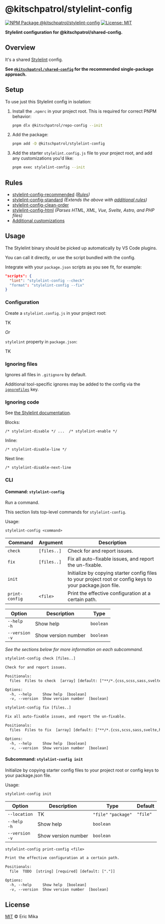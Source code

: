 <!--+ Warning: Content inside HTML comment blocks was generated by mdat and may be overwritten. +-->

<!-- title -->

# @kitschpatrol/stylelint-config

<!-- /title -->

<!-- badges -->

[![NPM Package @kitschpatrol/stylelint-config](https://img.shields.io/npm/v/@kitschpatrol/stylelint-config.svg)](https://npmjs.com/package/@kitschpatrol/stylelint-config)
[![License: MIT](https://img.shields.io/badge/License-MIT-yellow.svg)](https://opensource.org/licenses/MIT)

<!-- /badges -->

<!-- description -->

**Stylelint configuration for @kitschpatrol/shared-config.**

<!-- /description -->

## Overview

It's a shared [Stylelint](https://stylelint.io) config.

**See [`@kitschpatrol/shared-config`](https://www.npmjs.com/package/@kitschpatrol/shared-config) for the recommended single-package approach.**

## Setup

To use just this Stylelint config in isolation:

1. Install the `.npmrc` in your project root. This is required for correct PNPM behavior:

   ```sh
   pnpm dlx @kitschpatrol/repo-config --init
   ```

2. Add the package:

   ```sh
   pnpm add -D @kitschpatrol/stylelint-config
   ```

3. Add the starter `stylelint.config.js` file to your project root, and add any customizations you'd like:

   ```sh
   pnpm exec stylelint-config --init
   ```

## Rules

- [stylelint-config-recommended](https://github.com/stylelint/stylelint-config-recommended) _([Rules](https://github.com/stylelint/stylelint-config-recommended/blob/main/index.js))_
- [stylelint-config-standard](https://github.com/stylelint/stylelint-config-standard) _(Extends the above with [additional rules](https://github.com/stylelint/stylelint-config-standard/blob/main/index.js))_
- [stylelint-config-clean-order](https://github.com/kutsan/stylelint-config-clean-order)
- [stylelint-config-html](https://www.npmjs.com/package/stylelint-config-html) _(Parses HTML, XML, Vue, Svelte, Astro, and PHP files)_
- [Additional customizations](./stylelint.config.js)

## Usage

The Stylelint binary should be picked up automatically by VS Code plugins.

You can call it directly, or use the script bundled with the config.

Integrate with your `package.json` scripts as you see fit, for example:

```json
"scripts": {
  "lint": "stylelint-config --check"
  "format": "stylelint-config --fix"
}
```

### Configuration

Create a `stylelint.config.js` in your project root:

TK

_Or_

`stylelint` property in `package.json`:

TK

### Ignoring files

Ignores all files in `.gitignore` by default.

Additional tool-specific ignores may be added to the config via the [`ignoreFiles`](https://stylelint.io/user-guide/configure#ignorefiles) key.

### Ignoring code

See [the Stylelint documentation](https://stylelint.io/user-guide/ignore-code).

Blocks:

`/* stylelint-disable */ ...  /* stylelint-enable */`

Inline:

`/* stylelint-disable-line */`

Next line:

`/* stylelint-disable-next-line`

### CLI

<!-- cli-help -->

#### Command: `stylelint-config`

Run a command.

This section lists top-level commands for `stylelint-config`.

Usage:

```txt
stylelint-config <command>
```

| Command        | Argument    | Description                                                                                               |
| -------------- | ----------- | --------------------------------------------------------------------------------------------------------- |
| `check`        | `[files..]` | Check for and report issues.                                                                              |
| `fix`          | `[files..]` | Fix all auto-fixable issues, and report the un-fixable.                                                   |
| `init`         |             | Initialize by copying starter config files to your project root or config keys to your package.json file. |
| `print-config` | `<file>`    | Print the effective configuration at a certain path.                                                      |

| Option              | Description         | Type      |
| ------------------- | ------------------- | --------- |
| `--help`<br>`-h`    | Show help           | `boolean` |
| `--version`<br>`-v` | Show version number | `boolean` |

_See the sections below for more information on each subcommand._

```txt
stylelint-config check [files..]

Check for and report issues.

Positionals:
  files  Files to check  [array] [default: ["**/*.{css,scss,sass,svelte,html,astro,tsx,jsx,php,vue}"]]

Options:
  -h, --help     Show help  [boolean]
  -v, --version  Show version number  [boolean]
```

```txt
stylelint-config fix [files..]

Fix all auto-fixable issues, and report the un-fixable.

Positionals:
  files  Files to fix  [array] [default: ["**/*.{css,scss,sass,svelte,html,astro,tsx,jsx,php,vue}"]]

Options:
  -h, --help     Show help  [boolean]
  -v, --version  Show version number  [boolean]
```

#### Subcommand: `stylelint-config init`

Initialize by copying starter config files to your project root or config keys to your package.json file.

Usage:

```txt
stylelint-config init
```

| Option              | Description         | Type                 | Default  |
| ------------------- | ------------------- | -------------------- | -------- |
| `--location`        | TK                  | `"file"` `"package"` | `"file"` |
| `--help`<br>`-h`    | Show help           | `boolean`            |          |
| `--version`<br>`-v` | Show version number | `boolean`            |          |

```txt
stylelint-config print-config <file>

Print the effective configuration at a certain path.

Positionals:
  file  TODO  [string] [required] [default: ["."]]

Options:
  -h, --help     Show help  [boolean]
  -v, --version  Show version number  [boolean]
```

<!-- /cli-help -->

<!-- license -->

## License

[MIT](license.txt) © Eric Mika

<!-- /license -->
